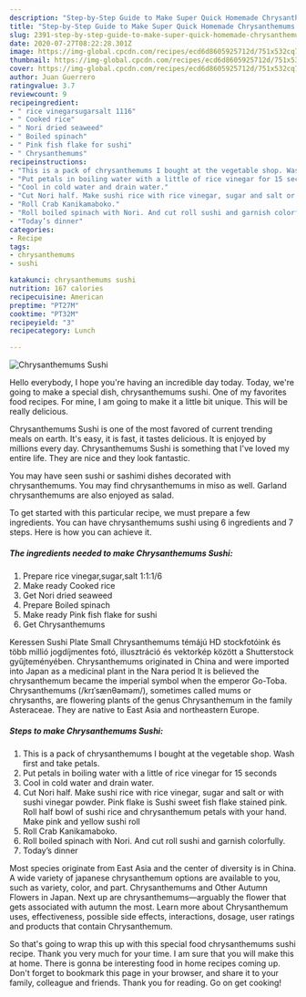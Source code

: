 ```yaml
---
description: "Step-by-Step Guide to Make Super Quick Homemade Chrysanthemums Sushi"
title: "Step-by-Step Guide to Make Super Quick Homemade Chrysanthemums Sushi"
slug: 2391-step-by-step-guide-to-make-super-quick-homemade-chrysanthemums-sushi
date: 2020-07-27T08:22:28.301Z
image: https://img-global.cpcdn.com/recipes/ecd6d8605925712d/751x532cq70/chrysanthemums-sushi-recipe-main-photo.jpg
thumbnail: https://img-global.cpcdn.com/recipes/ecd6d8605925712d/751x532cq70/chrysanthemums-sushi-recipe-main-photo.jpg
cover: https://img-global.cpcdn.com/recipes/ecd6d8605925712d/751x532cq70/chrysanthemums-sushi-recipe-main-photo.jpg
author: Juan Guerrero
ratingvalue: 3.7
reviewcount: 9
recipeingredient:
- " rice vinegarsugarsalt 1116"
- " Cooked rice"
- " Nori dried seaweed"
- " Boiled spinach"
- " Pink fish flake for sushi"
- " Chrysanthemums"
recipeinstructions:
- "This is a pack of chrysanthemums I bought at the vegetable shop. Wash first and take petals."
- "Put petals in boiling water with a little of rice vinegar for 15 seconds"
- "Cool in cold water and drain water."
- "Cut Nori half. Make sushi rice with rice vinegar, sugar and salt or with sushi vinegar powder. Pink flake is Sushi sweet fish flake stained pink. Roll half bowl of sushi rice and chrysanthemum petals with your hand. Make pink and yellow sushi roll"
- "Roll Crab Kanikamaboko."
- "Roll boiled spinach with Nori. And cut roll sushi and garnish colorfully."
- "Today’s dinner"
categories:
- Recipe
tags:
- chrysanthemums
- sushi

katakunci: chrysanthemums sushi 
nutrition: 167 calories
recipecuisine: American
preptime: "PT27M"
cooktime: "PT32M"
recipeyield: "3"
recipecategory: Lunch

---
```



![Chrysanthemums Sushi](https://img-global.cpcdn.com/recipes/ecd6d8605925712d/751x532cq70/chrysanthemums-sushi-recipe-main-photo.jpg)

Hello everybody, I hope you're having an incredible day today. Today, we're going to make a special dish, chrysanthemums sushi. One of my favorites food recipes. For mine, I am going to make it a little bit unique. This will be really delicious.

Chrysanthemums Sushi is one of the most favored of current trending meals on earth. It's easy, it is fast, it tastes delicious. It is enjoyed by millions every day. Chrysanthemums Sushi is something that I've loved my entire life. They are nice and they look fantastic.

You may have seen sushi or sashimi dishes decorated with chrysanthemums. You may find chrysanthemums in miso as well. Garland chrysanthemums are also enjoyed as salad.


To get started with this particular recipe, we must prepare a few ingredients. You can have chrysanthemums sushi using 6 ingredients and 7 steps. Here is how you can achieve it.

<!--inarticleads1-->

##### The ingredients needed to make Chrysanthemums Sushi:

1. Prepare  rice vinegar,sugar,salt 1:1:1/6
1. Make ready  Cooked rice
1. Get  Nori dried seaweed
1. Prepare  Boiled spinach
1. Make ready  Pink fish flake for sushi
1. Get  Chrysanthemums


Keressen Sushi Plate Small Chrysanthemums témájú HD stockfotóink és több millió jogdíjmentes fotó, illusztráció és vektorkép között a Shutterstock gyűjteményében. Chrysanthemums originated in China and were imported into Japan as a medicinal plant in the Nara period It is believed the chrysanthemum became the imperial symbol when the emperor Go-Toba. Chrysanthemums (/krɪˈsænθəməm/), sometimes called mums or chrysanths, are flowering plants of the genus Chrysanthemum in the family Asteraceae. They are native to East Asia and northeastern Europe. 

<!--inarticleads2-->

##### Steps to make Chrysanthemums Sushi:

1. This is a pack of chrysanthemums I bought at the vegetable shop. Wash first and take petals.
1. Put petals in boiling water with a little of rice vinegar for 15 seconds
1. Cool in cold water and drain water.
1. Cut Nori half. Make sushi rice with rice vinegar, sugar and salt or with sushi vinegar powder. Pink flake is Sushi sweet fish flake stained pink. Roll half bowl of sushi rice and chrysanthemum petals with your hand. Make pink and yellow sushi roll
1. Roll Crab Kanikamaboko.
1. Roll boiled spinach with Nori. And cut roll sushi and garnish colorfully.
1. Today’s dinner


Most species originate from East Asia and the center of diversity is in China. A wide variety of japanese chrysanthemum options are available to you, such as variety, color, and part. Chrysanthemums and Other Autumn Flowers in Japan. Next up are chrysanthemums—arguably the flower that gets associated with autumn the most. Learn more about Chrysanthemum uses, effectiveness, possible side effects, interactions, dosage, user ratings and products that contain Chrysanthemum. 

So that's going to wrap this up with this special food chrysanthemums sushi recipe. Thank you very much for your time. I am sure that you will make this at home. There is gonna be interesting food in home recipes coming up. Don't forget to bookmark this page in your browser, and share it to your family, colleague and friends. Thank you for reading. Go on get cooking!
